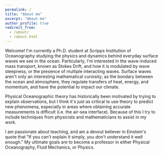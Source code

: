 ```yaml
---
permalink: /
title: "About me"
excerpt: "About me"
author_profile: true
redirect_from: 
  - /about/
  - /about.html
---
```


Welcome! I'm currently a Ph.D. student at Scripps Institution of Oceanography studying the physics and dynamics behind everyday surface waves we see in the ocean. Particularly, I'm interested in the wave-induced mass transport, known as Stokes Drift, and how it is modulated by wave steepness, or the presence of multiple interacting waves. Surface waves aren't only an interesting mathematical curiosity; as the bondary between the ocean and atmosphere, they regulate transfers of heat, energy, and momentum, and have the potential to impact our climate.

Physical Oceanographic theory has historically been motivated by trying to explain observations, but I think it's just as critical to use theory to predict new phenomena, especially in areas where obtaining accurate measurements is difficult (i.e. the air-sea interface). Because of this I try to include techniques from physicists and mathematicians to assist in my work.

I am passionate about teaching, and am a devout believer in Einstein's quote that "If you can't explain it simply, you don't understand it well enough." My ultimate goals are to become a professor in either Physical Oceanography, Fluid Mechanics, or Physics.


